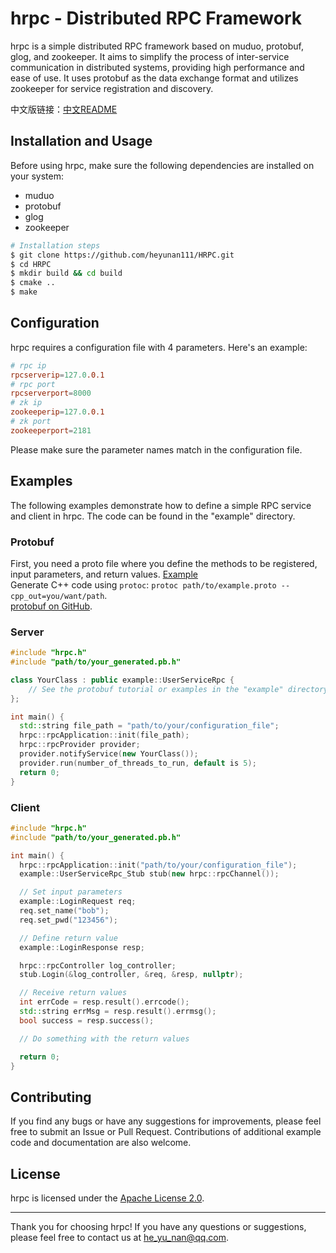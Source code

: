 # hrpc - Distributed RPC Framework

hrpc is a simple distributed RPC framework based on muduo, protobuf, glog, and zookeeper. It aims to simplify the process of inter-service communication in distributed systems, providing high performance and ease of use. It uses protobuf as the data exchange format and utilizes zookeeper for service registration and discovery.

中文版链接：[中文README](./Chinese.md)

## Installation and Usage

Before using hrpc, make sure the following dependencies are installed on your system:

- muduo
- protobuf
- glog
- zookeeper

```bash
# Installation steps
$ git clone https://github.com/heyunan111/HRPC.git
$ cd HRPC
$ mkdir build && cd build
$ cmake ..
$ make
```

## Configuration

hrpc requires a configuration file with 4 parameters. Here's an example:

```conf
# rpc ip
rpcserverip=127.0.0.1
# rpc port
rpcserverport=8000
# zk ip
zookeeperip=127.0.0.1
# zk port
zookeeperport=2181
```

Please make sure the parameter names match in the configuration file.

## Examples

The following examples demonstrate how to define a simple RPC service and client in hrpc. The code can be found in the "example" directory.

### Protobuf

First, you need a proto file where you define the methods to be registered, input parameters, and return values. [Example](./example/user.proto)  
Generate C++ code using `protoc`: `protoc path/to/example.proto --cpp_out=you/want/path`.  
[protobuf on GitHub](https://github.com/protocolbuffers/protobuf.git).

### Server

```cpp
#include "hrpc.h"
#include "path/to/your_generated.pb.h"

class YourClass : public example::UserServiceRpc {
    // See the protobuf tutorial or examples in the "example" directory for details.
};

int main() {
  std::string file_path = "path/to/your/configuration_file";
  hrpc::rpcApplication::init(file_path);
  hrpc::rpcProvider provider;
  provider.notifyService(new YourClass());
  provider.run(number_of_threads_to_run, default is 5);
  return 0;
}
```

### Client

```cpp
#include "hrpc.h"
#include "path/to/your_generated.pb.h"

int main() {
  hrpc::rpcApplication::init("path/to/your/configuration_file");
  example::UserServiceRpc_Stub stub(new hrpc::rpcChannel());

  // Set input parameters
  example::LoginRequest req;
  req.set_name("bob");
  req.set_pwd("123456");

  // Define return value
  example::LoginResponse resp;

  hrpc::rpcController log_controller;
  stub.Login(&log_controller, &req, &resp, nullptr);

  // Receive return values
  int errCode = resp.result().errcode();
  std::string errMsg = resp.result().errmsg();
  bool success = resp.success();

  // Do something with the return values

  return 0;
}
```

## Contributing

If you find any bugs or have any suggestions for improvements, please feel free to submit an Issue or Pull Request. Contributions of additional example code and documentation are also welcome.

## License

hrpc is licensed under the [Apache License 2.0](LICENSE).

---

Thank you for choosing hrpc! If you have any questions or suggestions, please feel free to contact us at he_yu_nan@qq.com.